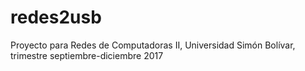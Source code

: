# redes2usb
Proyecto para Redes de Computadoras II, Universidad Simón Bolívar, trimestre septiembre-diciembre 2017
